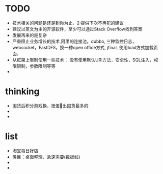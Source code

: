 # TODO

* 技术相关的问题是还是到你为止，2:提供下次不再犯的建议
* 建议以英文为主的开源软件，至少可以通过Stack Overflow找到答案
* 发展再来的是复杂
* 严重阻止业务增长的技术,阿里的连接池，dubbo, 三种监控日志，websocket，FastDFS，换一种open office方式, jfinal, 使用load方式加载页面，  
* 从框架上限制使用一些技术： 没有使用默认URI方法，安全性，SQL注入，权限限制，参数限制等等
* 




# thinking
* 囤货后积分游戏换，扭蛋🥚出囤货最多的
* 
*   

# list
* 淘宝每日好店
* 类目：桌面整理，急速需要(数据线)
*
*


